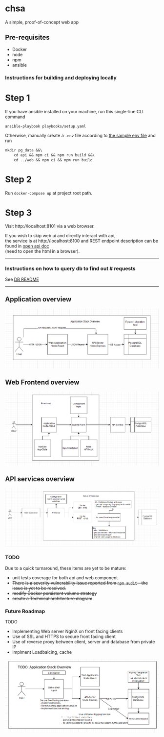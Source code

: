 # chsa
A simple, proof-of-concept web app

## Pre-requisites
- Docker
- node
- npm
- ansible

### Instructions for building and deploying locally

# Step 1
If you have ansible installed on your machine, run this single-line CLI command
```
ansible-playbook playbooks/setup.yaml
```
Otherwise, manually create a `.env` file according to [the sample env file](./.env.sample) and run
```
mkdir pg_data &&\
    cd api && npm ci && npm run build &&\
    cd ../web && npm ci && npm run build
```

# Step 2
Run `docker-compose up` at project root path.

# Step 3

Visit http://localhost:8101 via a web browser.

If you wish to skip web ui and directly interact with api,\
the service is at http://localhost:8100 and REST endpoint description can be found in [open api doc](api/public/doc/api/index.html)\
(need to open the html in a browser).

---

### Instructions on how to query db to find out # requests

See [DB README](db/README.md)

---

## Application overview 
![Application Stack](./application_stack.PNG)

## Web Frontend overview
![Web Application Overview](./web/frontend_application.PNG)

## API services overview
![API service Overview](./api/api_application.PNG)



### TODO

Due to a quick turnaround, these items are yet to be mature:

- unit tests coverage for both api and web component
- <s>There is a severity vulnerability issue reported from `npm audit` - the issue is yet to be resolved.</s>
- <s>modify Docker persistent volume strategy</s>
- <s>create a Technical architecture diagram</s>

### Future Roadmap

TODO
- Implementing Web server NginX on front facing clients
- Use of SSL and HTTPS to secure front facing client
- Use of reverse proxy between client, server and database from private IP
- Implment Loadbalcing, cache


![TODO Application stack](./TODO_application_stack.PNG)

